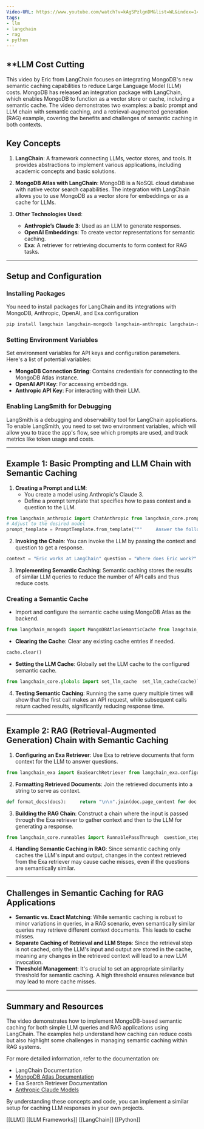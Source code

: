 ```yaml
---
Video-URL: https://www.youtube.com/watch?v=kAgSPzlgnDM&list=WL&index=14
tags:
- llm
- langchain
- rag
- python
---
```


## **LLM Cost Cutting

This video by Eric from LangChain focuses on integrating MongoDB's new semantic caching capabilities to reduce Large Language Model (LLM) costs. MongoDB has released an integration package with LangChain, which enables MongoDB to function as a vector store or cache, including a semantic cache. The video demonstrates two examples: a basic prompt and LLM chain with semantic caching, and a retrieval-augmented generation (RAG) example, covering the benefits and challenges of semantic caching in both contexts.

## Key Concepts

1. **LangChain**: A framework connecting LLMs, vector stores, and tools. It provides abstractions to implement various applications, including academic concepts and basic solutions.
2. **MongoDB Atlas with LangChain**: MongoDB is a NoSQL cloud database with native vector search capabilities. The integration with LangChain allows you to use MongoDB as a vector store for embeddings or as a cache for LLMs.
3. **Other Technologies Used**:

    - **Anthropic’s Claude 3**: Used as an LLM to generate responses.
    - **OpenAI Embeddings**: To create vector representations for semantic caching.
    - **Exa**: A retriever for retrieving documents to form context for RAG tasks.

---

## Setup and Configuration

### Installing Packages

You need to install packages for LangChain and its integrations with MongoDB, Anthropic, OpenAI, and Exa.configuration

```bash
pip install langchain langchain-mongodb langchain-anthropic langchain-openai langchain-exa
```

### Setting Environment Variables

Set environment variables for API keys and configuration parameters. Here's a list of potential variables:

- **MongoDB Connection String**: Contains credentials for connecting to the MongoDB Atlas instance.
- **OpenAI API Key**: For accessing embeddings.
- **Anthropic API Key**: For interacting with their LLM.

### Enabling LangSmith for Debugging

LangSmith is a debugging and observability tool for LangChain applications. To enable LangSmith, you need to set two environment variables, which will allow you to trace the app's flow, see which prompts are used, and track metrics like token usage and costs.

---

## Example 1: Basic Prompting and LLM Chain with Semantic Caching

1. **Creating a Prompt and LLM**:
    - You create a model using Anthropic's Claude 3.
    - Define a prompt template that specifies how to pass context and a question to the LLM.

```python
from langchain_anthropic import ChatAnthropic from langchain_core.prompts import PromptTemplate  model = ChatAnthropic(model_name="claude-v1") 
# Adjust to the desired model  
prompt_template = PromptTemplate.from_template("""     Answer the following question about the given context:     <context>     {context}     </context>     <question>     {question}     </question> """)
```

2. **Invoking the Chain**: You can invoke the LLM by passing the context and question to get a response.

```python
context = "Eric works at LangChain" question = "Where does Eric work?" response = model.invoke({"context": context, "question": question})
```

3. **Implementing Semantic Caching**: Semantic caching stores the results of similar LLM queries to reduce the number of API calls and thus reduce costs.

### Creating a Semantic Cache

- Import and configure the semantic cache using MongoDB Atlas as the backend.

```python
from langchain_mongodb import MongoDBAtlasSemanticCache from langchain_openai import OpenAIEmbeddings import os  connection_string = os.getenv("MONGODB_ATLAS_URI") cache = MongoDBAtlasSemanticCache(     connection_string=connection_string,     collection_name="semantic_cache",     db_name="langchain_db",     index_name="cache_index",     embeddings=OpenAIEmbeddings(model_name="text-embedding-ada-002"),     threshold=0.99 # Cosine similarity threshold )
```

- **Clearing the Cache**: Clear any existing cache entries if needed.

```python
cache.clear()
```

- **Setting the LLM Cache**: Globally set the LLM cache to the configured semantic cache.

```python
from langchain_core.globals import set_llm_cache  set_llm_cache(cache)`
```

4. **Testing Semantic Caching**: Running the same query multiple times will show that the first call makes an API request, while subsequent calls return cached results, significantly reducing response time.

---

## Example 2: RAG (Retrieval-Augmented Generation) Chain with Semantic Caching

1. **Configuring an Exa Retriever**: Use Exa to retrieve documents that form context for the LLM to answer questions.

```python
from langchain_exa import ExaSearchRetriever from langchain_exa.configuration import TextContentOptions  exa_retriever = ExaSearchRetriever(     api_key=os.getenv("EXA_API_KEY"),     text_content_options=TextContentOptions(max_characters=300),     num_documents=3 )
```

2. **Formatting Retrieved Documents**: Join the retrieved documents into a string to serve as context.

```python
def format_docs(docs):     return "\n\n".join(doc.page_content for doc in docs)
```

3. **Building the RAG Chain**: Construct a chain where the input is passed through the Exa retriever to gather context and then to the LLM for generating a response.

```python
from langchain_core.runnables import RunnablePassThrough  question_step = RunnablePassThrough() retriever_step = exa_retriever format_step = format_docs llm_step = model  # Model previously configured
```

4. **Handling Semantic Caching in RAG**: Since semantic caching only caches the LLM's input and output, changes in the context retrieved from the Exa retriever may cause cache misses, even if the questions are semantically similar.

---

## Challenges in Semantic Caching for RAG Applications

- **Semantic vs. Exact Matching**: While semantic caching is robust to minor variations in queries, in a RAG scenario, even semantically similar queries may retrieve different context documents. This leads to cache misses.
- **Separate Caching of Retrieval and LLM Steps**: Since the retrieval step is not cached, only the LLM's input and output are stored in the cache, meaning any changes in the retrieved context will lead to a new LLM invocation.
- **Threshold Management**: It's crucial to set an appropriate similarity threshold for semantic caching. A high threshold ensures relevance but may lead to more cache misses.

---

## Summary and Resources

The video demonstrates how to implement MongoDB-based semantic caching for both simple LLM queries and RAG applications using LangChain. The examples help understand how caching can reduce costs but also highlight some challenges in managing semantic caching within RAG systems.

For more detailed information, refer to the documentation on:

- LangChain Documentation
- [MongoDB Atlas Documentation](https://www.mongodb.com/docs/atlas/)
- Exa Search Retriever Documentation
- [Anthropic Claude Models](https://www.anthropic.com/)

By understanding these concepts and code, you can implement a similar setup for caching LLM responses in your own projects.

 [[LLM]] [[LLM Frameworks]]  [[LangChain]]  [[Python]]